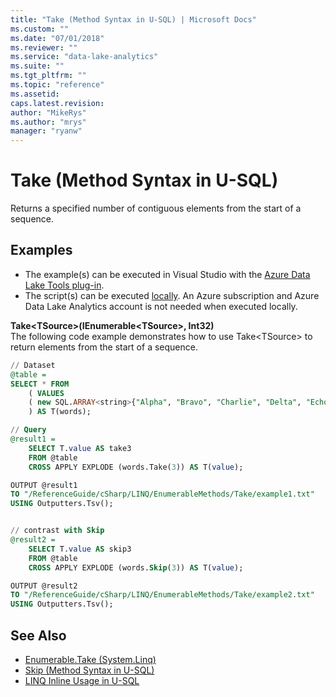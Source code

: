```yaml
---
title: "Take (Method Syntax in U-SQL) | Microsoft Docs"
ms.custom: ""
ms.date: "07/01/2018"
ms.reviewer: ""
ms.service: "data-lake-analytics"
ms.suite: ""
ms.tgt_pltfrm: ""
ms.topic: "reference"
ms.assetid: 
caps.latest.revision: 
author: "MikeRys"
ms.author: "mrys"
manager: "ryanw"
---
```


# Take (Method Syntax in U-SQL)
Returns a specified number of contiguous elements from the start of a sequence.

## Examples
- The example(s) can be executed in Visual Studio with the [Azure Data Lake Tools plug-in](https://www.microsoft.com/download/details.aspx?id=49504).  
- The script(s) can be executed [locally](https://docs.microsoft.com/azure/data-lake-analytics/data-lake-analytics-data-lake-tools-local-run).  An Azure subscription and Azure Data Lake Analytics account is not needed when executed locally.

**Take\<TSource>(IEnumerable\<TSource>, Int32)**   
The following code example demonstrates how to use Take\<TSource> to return elements from the start of a sequence.
```sql
// Dataset
@table = 
SELECT * FROM 
    ( VALUES
    ( new SQL.ARRAY<string>{"Alpha", "Bravo", "Charlie", "Delta", "Echo"})
    ) AS T(words);

// Query
@result1 =
    SELECT T.value AS take3
    FROM @table
    CROSS APPLY EXPLODE (words.Take(3)) AS T(value);

OUTPUT @result1
TO "/ReferenceGuide/cSharp/LINQ/EnumerableMethods/Take/example1.txt"
USING Outputters.Tsv();


// contrast with Skip
@result2 =
    SELECT T.value AS skip3
    FROM @table
    CROSS APPLY EXPLODE (words.Skip(3)) AS T(value);

OUTPUT @result2
TO "/ReferenceGuide/cSharp/LINQ/EnumerableMethods/Take/example2.txt"
USING Outputters.Tsv();
```

## See Also
* [Enumerable.Take (System.Linq)](https://docs.microsoft.com/dotnet/api/system.linq.enumerable.take)
* [Skip (Method Syntax in U-SQL)](skip-method-syntax-in-u-sql.md)
* [LINQ Inline Usage in U-SQL](linq-inline-usage-in-u-sql.md)  